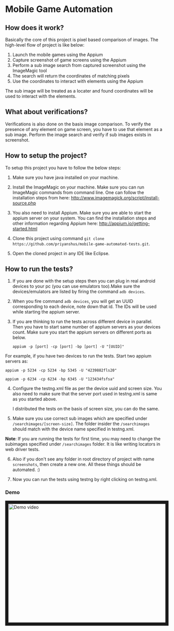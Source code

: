 # Mobile Game Automation

## How does it work?

Basically the core of this project is pixel based comparison of images. The high-level flow of project is like below:

1. Launch the mobile games using the Appium
2. Capture screenshot of game screens using the Appium
3. Perform a sub image search from captured screenshot using the ImageMagic tool
4. The search will return the coordinates of matching pixels
5. Use the coordinates to interact with elements using the Appium

The sub image will be treated as a locater and found coordinates will be used to interact with the elements.

## What about verifications?

Verifications is also done on the basis image comparison. To verify the presence of any element on game screen, you have to use that element as a sub image. Perform the image search and verify if sub images exists in screenshot.

## How to setup the project?

To setup this project you have to follow the below steps:

1. Make sure you have java installed on your machine.

2. Install the ImageMagic on your machine. Make sure you can run ImageMagic commands from command line. One can follow the installation steps from here: http://www.imagemagick.org/script/install-source.php

3. You also need to install Appium. Make sure you are able to start the appium server on your system. You can find the installation steps and other information regarding Appium here: http://appium.io/getting-started.html

3. Clone this project using command `git clone https://github.com/priyanshus/mobile-game-automated-tests.git`.

4. Open the cloned project in any IDE like Eclipse.

## How to run the tests?

1. If you are done with the setup steps then you can plug in real android devices to your pc (you can use emulators too).Make sure the devices/emulators are listed by firing the command `adb devices`.

2. When you fire command `adb devices`, you will get an UUID corresponding to each device, note down that id. The IDs will be used while starting the appium server.

3. If you are thinking to run the tests across different device in parallel. Then you have to start same number of appium servers as your devices count. Make sure you start the appium servers on different ports as below.

   `appium -p [port] -cp [port] -bp [port] -U "[UUID]"`

  For example, if you have two devices to run the tests. Start two appium servers as:
   
  `appium -p 5234 -cp 5234 -bp 5345 -U "4239882fls20"`

  `appium -p 6234 -cp 6234 -bp 6345 -U "123434fsfsa"`

4. Configure the testng.xml file as per the device uuid and screen size. You also need to make sure that the server port used in testng.xml is same as you started above. 
   
   I distributed the tests on the basis of screen size, you can do the same.

5. Make sure you use correct sub images which are specified under `/searchimages/[screen-size]`. The folder insider the `/searchimages` should match with the device name specified in testng.xml.
  
  **Note**: If you are running the tests for first time, you may need to change the subimages specified under `/searchimages`     folder. It is like writing locators in web driver tests.

6. Also if you don't see any folder in root directory of project with name `screenshots`, then create a new one. All these things should be automated. :)

7. Now you can run the tests using testng by right clicking on testng.xml.


### Demo

<a href="http://www.youtube.com/watch?feature=player_embedded&v=SGpjOOUNTZU
" target="_blank"><img src="http://img.youtube.com/vi/SGpjOOUNTZU/0.jpg" 
alt="Demo video" width="640" height="380" border="10" /></a>

